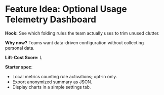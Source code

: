 # Feature Idea: Optional Usage Telemetry Dashboard

**Hook:** See which folding rules the team actually uses to trim unused clutter.

**Why now?** Teams want data-driven configuration without collecting personal data.

**Lift-Cost Score:** L

**Starter spec:**
- Local metrics counting rule activations; opt-in only.
- Export anonymized summary as JSON.
- Display charts in a simple settings tab.

